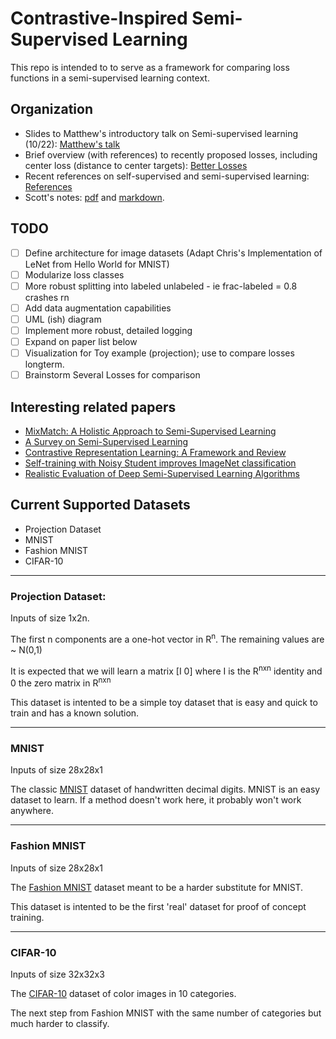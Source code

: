 # Contrastive-Inspired Semi-Supervised Learning

This repo is intended to to serve as a framework for comparing loss functions in a semi-supervised learning context. 

## Organization

- Slides to Matthew's introductory talk on Semi-supervised learning (10/22): [Matthew's talk](https://github.com/oberman-lab/contrastive/blob/master/Research/Matthew's%20Presentation%20SSL%20-%202020-10-12.pdf)
- Brief overview (with references) to recently proposed losses, including center loss (distance to center targets): [Better Losses](https://github.com/oberman-lab/contrastive/blob/master/Research/Better%20Losses.md)
- Recent references on self-supervised and semi-supervised learning: [References](https://github.com/oberman-lab/contrastive/blob/master/Research/References.md)
- Scott's notes: [pdf](https://github.com/oberman-lab/contrastive/blob/master/Research/notes_semi_sup.pdf.pdf) and [markdown](https://github.com/oberman-lab/contrastive/blob/master/Research/reasearch_scott.md).

## TODO
 - [ ] Define architecture for image datasets (Adapt Chris's Implementation of LeNet from Hello World for MNIST)
 - [ ] Modularize loss classes
 - [ ] More robust splitting into labeled unlabeled - ie frac-labeled = 0.8 crashes rn
 - [ ] Add data augmentation capabilities
 - [ ] UML (ish) diagram
 - [ ] Implement more robust, detailed logging
 - [ ] Expand on paper list below
 - [ ] Visualization for Toy example (projection); use to compare losses longterm.
 - [ ] Brainstorm Several Losses for comparison

## Interesting related papers
- [MixMatch: A Holistic Approach to Semi-Supervised Learning](https://arxiv.org/abs/1905.02249)
- [A Survey on Semi-Supervised Learning](https://link.springer.com/article/10.1007/s10994-019-05855-6)
- [Contrastive Representation Learning: A Framework and Review](https://arxiv.org/abs/2010.05113)
- [Self-training with Noisy Student improves ImageNet classification](https://arxiv.org/pdf/1911.04252.pdf)
- [Realistic Evaluation of Deep Semi-Supervised Learning Algorithms](https://arxiv.org/abs/1804.09170)


## Current Supported Datasets
  - Projection Dataset
  - MNIST
  - Fashion MNIST
  - CIFAR-10
  
  --------------------------------------------------------------------------------
 ### Projection Dataset:
 Inputs of size 1x2n.
 
 The first n components are a one-hot vector in R<sup>n</sup>. The remaining values are ~ N(0,1)
 
 It is expected that we will learn a matrix [I 0] where I is the R<sup>nxn</sup> identity and 0 the zero matrix in R<sup>nxn</sup>
 
 This dataset is intented to be a simple toy dataset that is easy and quick to train and has a known solution. 
 
  --------------------------------------------------------------------------------
 ### MNIST
 Inputs of size 28x28x1
 
 The classic [MNIST](http://yann.lecun.com/exdb/mnist/) dataset of handwritten decimal digits. MNIST is an easy dataset to learn. If a method doesn't work here, it probably won't work anywhere.

 --------------------------------------------------------------------------------
 ### Fashion MNIST
 Inputs of size 28x28x1
 
 The [Fashion MNIST](https://github.com/zalandoresearch/fashion-mnist) dataset meant to be a harder substitute for MNIST.
 
 This dataset is intented to be the first 'real' dataset for proof of concept training. 


 --------------------------------------------------------------------------------
### CIFAR-10
Inputs of size 32x32x3

The [CIFAR-10](https://www.cs.toronto.edu/~kriz/cifar.html) dataset of color images in 10 categories. 

The next step from Fashion MNIST with the same number of categories but much harder to classify.
